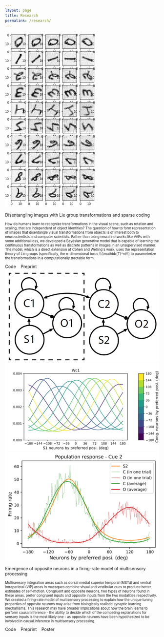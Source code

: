 ```yaml
---
layout: page
title: Research
permalink: /research/
---
```



<div class="container">
<div class="leftpane">
	<img src="/assets/images/operator_visualization.png" alt="drawing"/>
</div>
<div class="rightpane" markdown="1">
<p class="title">Disentangling images with Lie group transformations and sparse coding</p>
<p class="body" markdown="1" style="font-size: 80%">How do humans learn to recognize transformations in the visual scene, such as rotation and scaling, that are independent of object identities? The question of how to form representation of images that disentangle visual transformations from objects is of interest both to neuroscientists and computer scientists. Rather than using neural networks like VAEs with some additional loss, we developed a Bayesian generative model that is capable of learning the continuous transformations as well as discrete patterns in images in an unsupervised manner. The model, which is a direct extension of Cohen and Welling's <a href="http://proceedings.mlr.press/v32/cohen14.html" style="text-decoration:none">work</a>, uses the representation theory of Lie groups (specifically, the n-dimensional torus \\(\mathbb{T}^n)\\) to parameterize the transformations in a computationally tractable form.
</p>
<a href="https://github.com/hchau630/LSC" style="text-decoration: none">Code</a> &nbsp;&nbsp;
<a href="https://arxiv.org/abs/2012.12071" style="text-decoration: none">Preprint</a>
</div>
</div>

<div class="container">
  <div class="leftpane">
  	<img src="/assets/images/model_decentralized.png" alt="drawing"/>
  	<img src="/assets/images/wc1_reorder.png" alt="drawing"/>
  	<img src="/assets/images/population_response_s2.png" alt="drawing"/>
  </div>
  <div class="rightpane">
  <p class="title">Emergence of opposite neurons in a firing-rate model of multisensory processing</p>
  <p class="body" style="font-size: 80%">Multisensory integration areas such as dorsal medial superior temporal (MSTd) and ventral intraparietal (VIP) areas in macaques combine visual and vestibular cues to produce better estimates of self-motion. Congruent and opposite neurons, two types of neurons found in these areas, prefer congruent inputs and opposite inputs from the two modalities respectively. We created a firing-rate model of multisensory processing to explain how the unique tuning properties of opposite neurons may arise from biologically realistic synaptic learning mechanisms. This research may have broader implications about how the brain learns to perform causal inference - the ability to decide which of the competing explanations for sensory inputs is the most likely one - as opposite neurons have been hypothesized to be involved in causal inference in multisensory processing.
  </p>
  <a href="https://github.com/hchau630/opposite-neurons" style="text-decoration: none">Code</a> &nbsp;&nbsp;
  <a href="https://www.biorxiv.org/content/10.1101/845743v3.full" style="text-decoration: none">Preprint</a> &nbsp;&nbsp;
  <a href="/assets/pdf/operator_visualization.pdf" style="text-decoration: none">Poster</a>
  </div>
</div>
